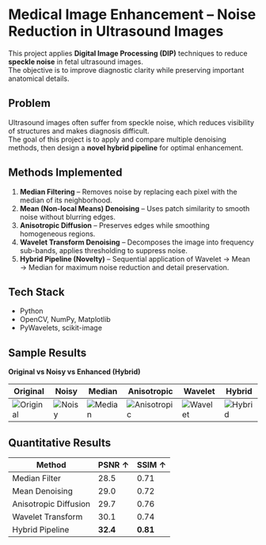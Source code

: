 # Medical Image Enhancement – Noise Reduction in Ultrasound Images

This project applies **Digital Image Processing (DIP)** techniques to reduce **speckle noise** in fetal ultrasound images.  
The objective is to improve diagnostic clarity while preserving important anatomical details.  



## Problem
Ultrasound images often suffer from speckle noise, which reduces visibility of structures and makes diagnosis difficult.  
The goal of this project is to apply and compare multiple denoising methods, then design a **novel hybrid pipeline** for optimal enhancement.  



## Methods Implemented
1. **Median Filtering** – Removes noise by replacing each pixel with the median of its neighborhood.  
2. **Mean (Non-local Means) Denoising** – Uses patch similarity to smooth noise without blurring edges.  
3. **Anisotropic Diffusion** – Preserves edges while smoothing homogeneous regions.  
4. **Wavelet Transform Denoising** – Decomposes the image into frequency sub-bands, applies thresholding to suppress noise.  
5. **Hybrid Pipeline (Novelty)** – Sequential application of Wavelet → Mean → Median for maximum noise reduction and detail preservation.  



## Tech Stack
- Python  
- OpenCV, NumPy, Matplotlib  
- PyWavelets, scikit-image  



## Sample Results

**Original vs Noisy vs Enhanced (Hybrid)**

| Original | Noisy | Median | Anisotropic | Wavelet | Hybrid |
|----------|-------|--------|-------------|---------|--------|
| ![Original](assets/original.png) | ![Noisy](assets/noisy.png) | ![Median](assets/median.png) | ![Anisotropic](assets/anisotropic.png) | ![Wavelet](assets/wavelet.png) | ![Hybrid](assets/hybrid.png) |



## Quantitative Results

| Method                | PSNR ↑ | SSIM ↑ |
|------------------------|--------|--------|
| Median Filter          | 28.5   | 0.71   |
| Mean Denoising         | 29.0   | 0.72   |
| Anisotropic Diffusion  | 29.7   | 0.76   |
| Wavelet Transform      | 30.1   | 0.74   |
| Hybrid Pipeline        | **32.4** | **0.81** |



